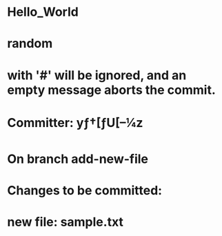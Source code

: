 # Hello_World

# random

# with '#' will be ignored, and an empty message aborts the commit.
# Committer: yƒ†[ƒU[–¼z
#
# On branch add-new-file
# Changes to be committed:
#   new file:   sample.txt

